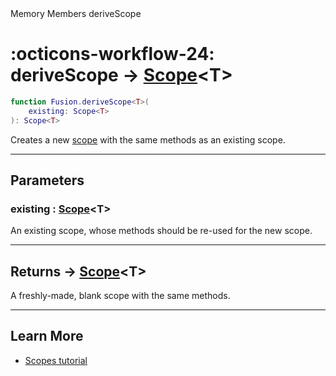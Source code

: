 <nav class="fusiondoc-api-breadcrumbs">
	<span>Memory</span>
	<span>Members</span>
	<span>deriveScope</span>
</nav>

<h1 class="fusiondoc-api-header" markdown>
	<span class="fusiondoc-api-icon" markdown>:octicons-workflow-24:</span>
	<span class="fusiondoc-api-name">deriveScope</span>
	<span class="fusiondoc-api-type">
		-> <a href="../../types/scope">Scope</a>&lt;T&gt;
	</span>
</h1>

```Lua
function Fusion.deriveScope<T>(
	existing: Scope<T>
): Scope<T>
```

Creates a new [scope](../../types/scope) with the same methods as an existing
scope.

-----

## Parameters

<h3 markdown>
	existing
	<span class="fusiondoc-api-type">
		: <a href="../../types/scope">Scope</a>&lt;T&gt;
	</span>
</h3>

An existing scope, whose methods should be re-used for the new scope.

-----

<h2 markdown>
	Returns
	<span class="fusiondoc-api-type">
		-> <a href="../../types/scope">Scope</a>&lt;T&gt;
	</span>
</h2>

A freshly-made, blank scope with the same methods.

-----

## Learn More

- [Scopes tutorial](../../../../tutorials/fundamentals/scopes)